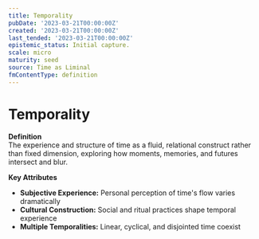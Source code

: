 ```yaml
---
title: Temporality
pubDate: '2023-03-21T00:00:00Z'
created: '2023-03-21T00:00:00Z'
last_tended: '2023-03-21T00:00:00Z'
epistemic_status: Initial capture.
scale: micro
maturity: seed
source: Time as Liminal
fmContentType: definition
---
```


# Temporality

**Definition**  
The experience and structure of time as a fluid, relational construct rather than fixed dimension, exploring how moments, memories, and futures intersect and blur.

**Key Attributes**  
- **Subjective Experience:** Personal perception of time's flow varies dramatically  
- **Cultural Construction:** Social and ritual practices shape temporal experience  
- **Multiple Temporalities:** Linear, cyclical, and disjointed time coexist
